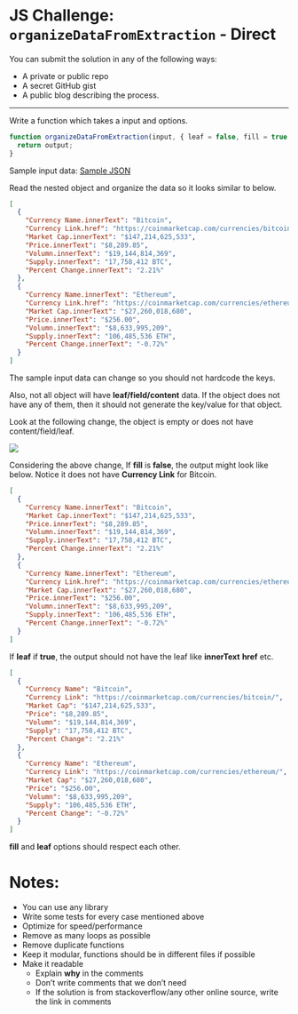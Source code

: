 # JS Challenge: `organizeDataFromExtraction` - Direct

You can submit the solution in any of the following ways:

- A private or public repo
- A secret GitHub gist
- A public blog describing the process.

---

Write a function which takes a input and options.

```js
function organizeDataFromExtraction(input, { leaf = false, fill = true }) {
  return output;
}
```

Sample input data: [Sample JSON](sample.json)

Read the nested object and organize the data so it looks similar to below.

```json
[
  {
    "Currency Name.innerText": "Bitcoin",
    "Currency Link.href": "https://coinmarketcap.com/currencies/bitcoin/",
    "Market Cap.innerText": "$147,214,625,533",
    "Price.innerText": "$8,289.85",
    "Volumn.innerText": "$19,144,814,369",
    "Supply.innerText": "17,758,412 BTC",
    "Percent Change.innerText": "2.21%"
  },
  {
    "Currency Name.innerText": "Ethereum",
    "Currency Link.href": "https://coinmarketcap.com/currencies/ethereum/",
    "Market Cap.innerText": "$27,260,018,680",
    "Price.innerText": "$256.00",
    "Volumn.innerText": "$8,633,995,209",
    "Supply.innerText": "106,485,536 ETH",
    "Percent Change.innerText": "-0.72%"
  }
]
```

The sample input data can change so you should not hardcode the keys.

Also, not all object will have **leaf/field/content** data. If the object does not have any of them, then it should not generate the key/value for that object.

Look at the following change, the object is empty or does not have content/field/leaf.

![](https://paper-attachments.dropbox.com/s_21C06C45EAEB1DC5D52E875ACB02456928356E09945F671EC5F15A7E270755C1_1560588008806_image.png)

Considering the above change, If **fill** is **false**, the output might look like below. Notice it does not have **Currency Link** for Bitcoin.

```json
[
  {
    "Currency Name.innerText": "Bitcoin",
    "Market Cap.innerText": "$147,214,625,533",
    "Price.innerText": "$8,289.85",
    "Volumn.innerText": "$19,144,814,369",
    "Supply.innerText": "17,758,412 BTC",
    "Percent Change.innerText": "2.21%"
  },
  {
    "Currency Name.innerText": "Ethereum",
    "Currency Link.href": "https://coinmarketcap.com/currencies/ethereum/",
    "Market Cap.innerText": "$27,260,018,680",
    "Price.innerText": "$256.00",
    "Volumn.innerText": "$8,633,995,209",
    "Supply.innerText": "106,485,536 ETH",
    "Percent Change.innerText": "-0.72%"
  }
]
```

If **leaf** if **true**, the output should not have the leaf like **innerText** **href** etc.

```json
[
  {
    "Currency Name": "Bitcoin",
    "Currency Link": "https://coinmarketcap.com/currencies/bitcoin/",
    "Market Cap": "$147,214,625,533",
    "Price": "$8,289.85",
    "Volumn": "$19,144,814,369",
    "Supply": "17,758,412 BTC",
    "Percent Change": "2.21%"
  },
  {
    "Currency Name": "Ethereum",
    "Currency Link": "https://coinmarketcap.com/currencies/ethereum/",
    "Market Cap": "$27,260,018,680",
    "Price": "$256.00",
    "Volumn": "$8,633,995,209",
    "Supply": "106,485,536 ETH",
    "Percent Change": "-0.72%"
  }
]
```

**fill** and **leaf** options should respect each other.

# Notes:

- You can use any library
- Write some tests for every case mentioned above
- Optimize for speed/performance
- Remove as many loops as possible
- Remove duplicate functions
- Keep it modular, functions should be in different files if possible
- Make it readable
  - Explain **why** in the comments
  - Don’t write comments that we don’t need
  - If the solution is from stackoverflow/any other online source, write the link in comments
